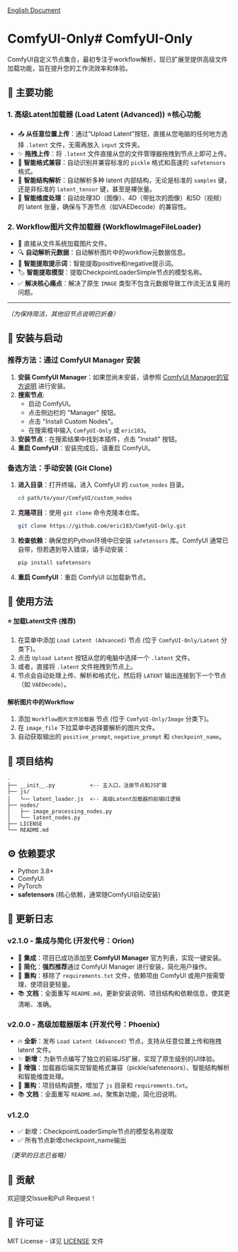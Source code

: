 [English Document](../README.md)

# ComfyUI-Only# ComfyUI-Only

ComfyUI自定义节点集合，最初专注于workflow解析，现已扩展至提供高级文件加载功能，旨在提升您的工作流效率和体验。

## 🌟 主要功能

### 1. 高级Latent加载器 (Load Latent (Advanced)) ⭐核心功能
- 📤 **从任意位置上传**：通过“Upload Latent”按钮，直接从您电脑的任何地方选择 `.latent` 文件，无需再放入 `input` 文件夹。
- ✨ **拖拽上传**：将 `.latent` 文件直接从您的文件管理器拖拽到节点上即可上传。
- 🔄 **智能格式兼容**：自动识别并兼容标准的 `pickle` 格式和高速的 `safetensors` 格式。
- 🤖 **智能结构解析**：自动解析多种 latent 内部结构，无论是标准的 `samples` 键，还是非标准的 `latent_tensor` 键，甚至是裸张量。
- 🔢 **智能维度处理**：自动处理3D（图像）、4D（带批次的图像）和5D（视频）的 latent 张量，确保与下游节点（如VAEDecode）的兼容性。

### 2. Workflow图片文件加载器 (WorkflowImageFileLoader)
- 📁 直接从文件系统加载图片文件。
- 🔍 **自动解析元数据**：自动解析图片中的workflow元数据信息。
- 🎯 **智能提取提示词**：智能提取positive和negative提示词。
- 🏷️ **智能提取模型**：提取CheckpointLoaderSimple节点的模型名称。
- ✅ **解决核心痛点**：解决了原生 `IMAGE` 类型不包含元数据导致工作流无法复用的问题。

---

*（为保持简洁，其他旧节点说明已折叠）*

## 🚀 安装与启动

### 推荐方法：通过 ComfyUI Manager 安装
1.  **安装 ComfyUI Manager**：如果您尚未安装，请参照 [ComfyUI Manager的官方说明](https://github.com/ltdrdata/ComfyUI-Manager) 进行安装。
2.  **搜索节点**:
    -   启动 ComfyUI。
    -   点击侧边栏的 "Manager" 按钮。
    -   点击 "Install Custom Nodes"。
    -   在搜索框中输入 `ComfyUI-Only` 或 `eric183`。
3.  **安装节点**：在搜索结果中找到本插件，点击 "Install" 按钮。
4.  **重启 ComfyUI**：安装完成后，请重启 ComfyUI。

### 备选方法：手动安装 (Git Clone)
1.  **进入目录**：打开终端，进入 ComfyUI 的 `custom_nodes` 目录。
    ```bash
    cd path/to/your/ComfyUI/custom_nodes
    ```
2.  **克隆项目**：使用 `git clone` 命令克隆本仓库。
    ```bash
    git clone https://github.com/eric183/ComfyUI-Only.git
    ```
3.  **检查依赖**：确保您的Python环境中已安装 `safetensors` 库。ComfyUI 通常已自带，但若遇到导入错误，请手动安装：
    ```bash
    pip install safetensors
    ```
4.  **重启 ComfyUI**：重启 ComfyUI 以加载新节点。

## 📖 使用方法

#### ⭐ 加载Latent文件 (推荐)
1. 在菜单中添加 `Load Latent (Advanced)` 节点 (位于 `ComfyUI-Only/Latent` 分类下)。
2. 点击 `Upload Latent` 按钮从您的电脑中选择一个 `.latent` 文件。
3. 或者，直接将 `.latent` 文件拖拽到节点上。
4. 节点会自动处理上传、解析和格式化，然后将 `LATENT` 输出连接到下一个节点（如 `VAEDecode`）。

#### 解析图片中的Workflow
1. 添加 `Workflow图片文件加载器` 节点 (位于 `ComfyUI-Only/Image` 分类下)。
2. 在 `image_file` 下拉菜单中选择要解析的图片文件。
3. 自动获取输出的 `positive_prompt`, `negative_prompt` 和 `checkpoint_name`。

## 📁 项目结构
```
.
├── __init__.py           <-- 主入口，注册节点和JS扩展
├── js/
│   └── latent_loader.js  <-- 高级Latent加载器的前端UI逻辑
├── nodes/
│   ├── image_processing_nodes.py
│   └── latent_nodes.py
├── LICENSE
└── README.md
```

## ⚙️ 依赖要求
- Python 3.8+
- ComfyUI
- PyTorch
- **safetensors** (核心依赖，通常随ComfyUI自动安装)

## 📝 更新日志

### v2.1.0 - 集成与简化 (开发代号：Orion)
- 🎉 **集成**：项目已成功添加至 **ComfyUI Manager** 官方列表，实现一键安装。
- 🚀 **简化**：**强烈推荐**通过 ComfyUI Manager 进行安装，简化用户操作。
- 🧹 **重构**：移除了 `requirements.txt` 文件，依赖项由 ComfyUI 或用户按需管理，使项目更轻量。
- 📚 **文档**：全面重写 `README.md`，更新安装说明、项目结构和依赖信息，使其更清晰、准确。

### v2.0.0 - 高级加载器版本 (开发代号：Phoenix)
- 🔥 **全新**：发布 `Load Latent (Advanced)` 节点，支持从任意位置上传和拖拽 latent 文件。
- ✨ **新增**：为新节点编写了独立的前端JS扩展，实现了原生级别的UI体验。
- 🤖 **增强**：加载器后端实现智能格式兼容（pickle/safetensors）、智能结构解析和智能维度处理。
- 🧹 **重构**：项目结构调整，增加了 `js` 目录和 `requirements.txt`。
- 📚 **文档**：全面重写 `README.md`，聚焦新功能，简化旧说明。

### v1.2.0
- ✅ 新增：CheckpointLoaderSimple节点的模型名称提取
- ✅ 所有节点新增checkpoint_name输出

*（更早的日志已省略）*

## 🤝 贡献

欢迎提交Issue和Pull Request！

## 📄 许可证

MIT License - 详见 [LICENSE](LICENSE) 文件